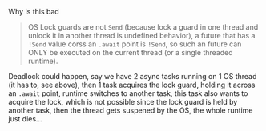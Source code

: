Why is this bad

> OS Lock guards are not `Send` (because lock a guard in one thread and unlock
> it in another thread is undefined behavior), a future that has a `!Send` value
> corss an `.await` point is `!Send`, so such an future can ONLY be executed on
> the current thread (or a single threaded runtime).

Deadlock could happen, say we have 2 async tasks running on 1 OS thread (it has
to, see above), then 1 task acquires the lock guard, holding it across an 
`.await` point, runtime switches to another task, this task also wants to 
acquire the lock, which is not possible since the lock guard is held by another
task, then the thread gets suspened by the OS, the whole runtime just dies...
